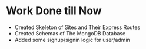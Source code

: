 <h1>Work Done till Now</h1>

<ul>
<li>Created Skeleton of Sites and Their Express Routes</li>
<li>Created Schemas of The MongoDB Database</li>
<li>Added some signup/signin logic for user/admin</li>
</ul>